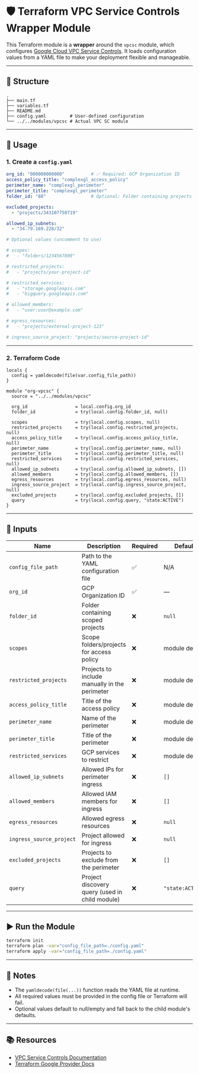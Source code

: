 # 🛡️ Terraform VPC Service Controls Wrapper Module

This Terraform module is a **wrapper** around the `vpcsc` module, which configures [Google Cloud VPC Service Controls](https://cloud.google.com/vpc-service-controls). It loads configuration values from a YAML file to make your deployment flexible and manageable.

---

## 📁 Structure

```
.
├── main.tf
├── variables.tf
├── README.md
├── config.yaml         # User-defined configuration
└── ../../modules/vpcsc # Actual VPC SC module
```

---

## 🔧 Usage

### 1. Create a `config.yaml`

```yaml
org_id: "000000000000"          # ✅ Required: GCP Organization ID
access_policy_title: "complexgl_access_policy"
perimeter_name: "complexgl_perimeter"
perimeter_title: "complexgl_perimeter"
folder_id: "88"                 # Optional: Folder containing projects

excluded_projects:
  - "projects/343107750719"

allowed_ip_subnets:
  - "34.79.169.228/32"

# Optional values (uncomment to use)

# scopes:
#   - "folders/1234567890"

# restricted_projects:
#   - "projects/your-project-id"

# restricted_services:
#   - "storage.googleapis.com"
#   - "bigquery.googleapis.com"

# allowed_members:
#   - "user:user@example.com"

# egress_resources:
#   - "projects/external-project-123"

# ingress_source_project: "projects/source-project-id"
```

---

### 2. Terraform Code

```hcl
locals {
  config = yamldecode(file(var.config_file_path))
}

module "org-vpcsc" {
  source = "../../modules/vpcsc"

  org_id                  = local.config.org_id
  folder_id               = try(local.config.folder_id, null)

  scopes                  = try(local.config.scopes, null)
  restricted_projects     = try(local.config.restricted_projects, null)
  access_policy_title     = try(local.config.access_policy_title, null)
  perimeter_name          = try(local.config.perimeter_name, null)
  perimeter_title         = try(local.config.perimeter_title, null)
  restricted_services     = try(local.config.restricted_services, null)
  allowed_ip_subnets      = try(local.config.allowed_ip_subnets, [])
  allowed_members         = try(local.config.allowed_members, [])
  egress_resources        = try(local.config.egress_resources, null)
  ingress_source_project  = try(local.config.ingress_source_project, null)
  excluded_projects       = try(local.config.excluded_projects, [])
  query                   = try(local.config.query, "state:ACTIVE")
}
```

---

## 📌 Inputs

| Name                   | Description                                           | Required | Default         |
|------------------------|-------------------------------------------------------|----------|-----------------|
| `config_file_path`     | Path to the YAML configuration file                   | ✅       | N/A             |
| `org_id`               | GCP Organization ID                                   | ✅       | —               |
| `folder_id`            | Folder containing scoped projects                     | ❌       | `null`          |
| `scopes`               | Scope folders/projects for access policy              | ❌       | module default  |
| `restricted_projects`  | Projects to include manually in the perimeter         | ❌       | module default  |
| `access_policy_title`  | Title of the access policy                            | ❌       | module default  |
| `perimeter_name`       | Name of the perimeter                                 | ❌       | module default  |
| `perimeter_title`      | Title of the perimeter                                | ❌       | module default  |
| `restricted_services`  | GCP services to restrict                              | ❌       | module default  |
| `allowed_ip_subnets`   | Allowed IPs for perimeter ingress                     | ❌       | `[]`            |
| `allowed_members`      | Allowed IAM members for ingress                       | ❌       | `[]`            |
| `egress_resources`     | Allowed egress resources                              | ❌       | `null`          |
| `ingress_source_project` | Project allowed for ingress                        | ❌       | `null`          |
| `excluded_projects`    | Projects to exclude from the perimeter                | ❌       | `[]`            |
| `query`                | Project discovery query (used in child module)        | ❌       | `"state:ACTIVE"`|

---

## ▶️ Run the Module

```bash
terraform init
terraform plan -var="config_file_path=./config.yaml"
terraform apply -var="config_file_path=./config.yaml"
```

---

## 📎 Notes

- The `yamldecode(file(...))` function reads the YAML file at runtime.
- All required values must be provided in the config file or Terraform will fail.
- Optional values default to null/empty and fall back to the child module's defaults.

---

## 📚 Resources

- [VPC Service Controls Documentation](https://cloud.google.com/vpc-service-controls/docs)
- [Terraform Google Provider Docs](https://registry.terraform.io/providers/hashicorp/google/latest/docs)

